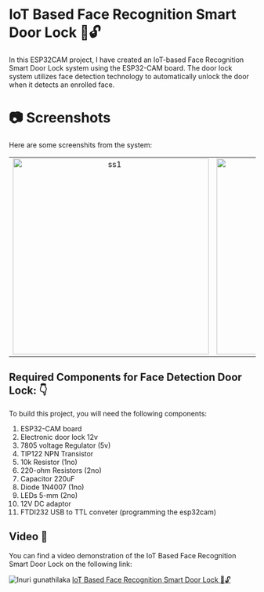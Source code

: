 # IoT Based Face Recognition Smart Door Lock 🚪🔓

In this ESP32CAM project, I have created an IoT-based Face Recognition Smart Door Lock system using the ESP32-CAM board. The door lock system utilizes face detection technology to automatically unlock the door when it detects an enrolled face.

# 📷 Screenshots
Here are some screenshits from the system:
<table>
  <tr>
    <td align="center"><img src="https://user-images.githubusercontent.com/87197299/236941362-56f6c652-a8c3-40cf-81fd-a9e01f47f1b4.png" alt="ss1" width="400"></td>
    <td align="center"><img src="https://user-images.githubusercontent.com/87197299/236941381-c1ee10ae-781c-46ea-86e3-71fe4cac63e4.png" alt="ss2" width="400"></td>
  </tr>
</table>

## Required Components for Face Detection Door Lock: 👇

To build this project, you will need the following components:

1. ESP32-CAM board
2. Electronic door lock 12v
3. 7805 voltage Regulator (5v)
4. TIP122 NPN Transistor
5. 10k Resistor (1no)
6. 220-ohm Resistors (2no)
7. Capacitor 220uF
8. Diode 1N4007 (1no)
9. LEDs 5-mm (2no)
10. 12V DC adaptor
11. FTDI232 USB to TTL conveter (programming the esp32cam)

## Video 🎥

You can find a video demonstration of the IoT Based Face Recognition Smart Door Lock on the following link: 

![Inuri gunathilaka](https://user-images.githubusercontent.com/87197299/236940797-5265e2d2-4379-4d00-9f8f-8c3c573557f9.png)
[IoT Based Face Recognition Smart Door Lock 🚪🔓](https://youtu.be/ig2Z77t43uA)


